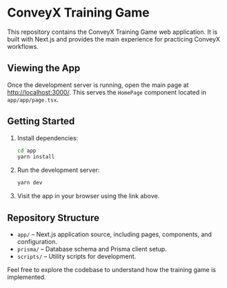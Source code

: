 # ConveyX Training Game

This repository contains the ConveyX Training Game web application. It is built with Next.js and provides the main experience for practicing ConveyX workflows.

## Viewing the App

Once the development server is running, open the main page at [http://localhost:3000/](http://localhost:3000/). This serves the `HomePage` component located in `app/app/page.tsx`.

## Getting Started

1. Install dependencies:
   ```bash
   cd app
   yarn install
   ```
2. Run the development server:
   ```bash
   yarn dev
   ```
3. Visit the app in your browser using the link above.

## Repository Structure

- `app/` – Next.js application source, including pages, components, and configuration.
- `prisma/` – Database schema and Prisma client setup.
- `scripts/` – Utility scripts for development.

Feel free to explore the codebase to understand how the training game is implemented.
